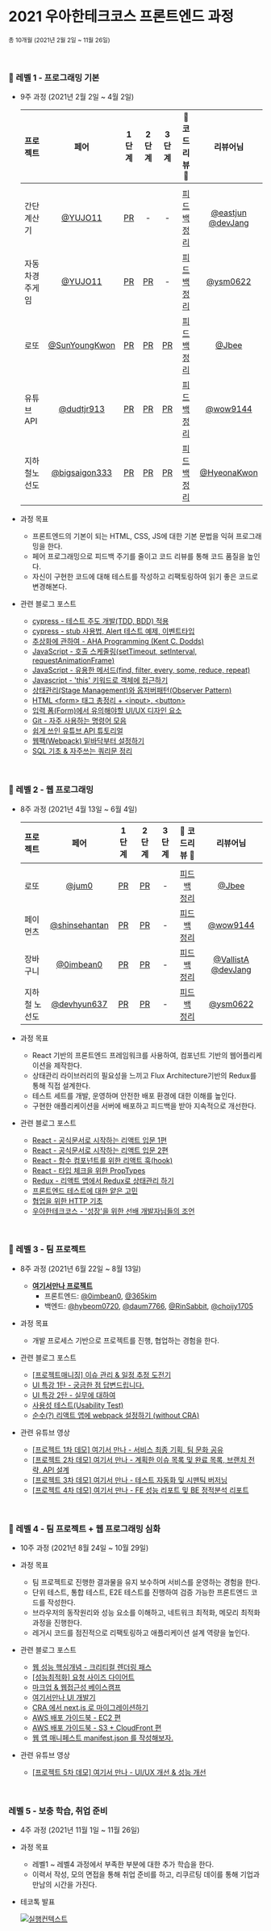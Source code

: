 # 2021 우아한테크코스 프론트엔드 과정

<sub>총 10개월 (2021년 2월 2일 ~ 11월 26일)</sub>

<br />

### 💙 레벨 1 - 프로그래밍 기본
- 9주 과정 (2021년 2월 2일 ~ 4월 2일)

  |   프로젝트    |  페어  |  1 단계   |  2 단계  |  3 단계  |   🌟  코드리뷰 🌟   |    리뷰어님    |
  | :---------- | :------: | :------: | :-----: | :---: | :--------------: | :---------: |
  |||||||
  | 간단 계산기   | [@YUJO11](https://github.com/YUJO11) |  [PR](https://github.com/woowacourse/javascript-calculator/pull/6) | - | - | [피드백 정리](https://365kim.tistory.com/75) | [@eastjun](https://github.com/eastjun) [@devJang](https://github.com/devJang) |
  | 자동차경주게임 | [@YUJO11](https://github.com/YUJO11) | [PR](https://github.com/woowacourse/javascript-racingcar/pull/6) | [PR](https://github.com/woowacourse/javascript-racingcar/pull/31) | - | [피드백 정리](https://365kim.tistory.com/82) | [@ysm0622](https://github.com/ysm0622) | 
  | 로또         |[@SunYoungKwon](https://github.com/SunYoungKwon) | [PR](https://github.com/woowacourse/javascript-lotto/pull/33) | [PR](https://github.com/woowacourse/javascript-lotto/pull/7) | [PR](https://github.com/woowacourse/javascript-lotto/pull/62) | [피드백 정리](https://365kim.tistory.com/84) | [@Jbee](https://github.com/JaeYeopHan) |
  | 유튜브API     | [@dudtjr913](https://github.com/dudtjr913) | [PR](https://github.com/woowacourse/javascript-youtube-classroom/pull/11) | [PR](https://github.com/woowacourse/javascript-youtube-classroom/pull/46) | [PR](https://github.com/woowacourse/javascript-youtube-classroom/pull/64) | [피드백 정리](https://365kim.tistory.com/96) | [@wow9144](https://github.com/wow9144)  |
  | 지하철노선도   | [@bigsaigon333](https://github.com/bigsaigon333) | [PR](https://github.com/woowacourse/javascript-subway/pull/12) | [PR](https://github.com/woowacourse/javascript-subway/pull/59) | [PR](https://github.com/woowacourse/javascript-subway/pull/59) | [피드백 정리](https://365kim.tistory.com/103) | [@HyeonaKwon](https://github.com/HyeonaKwon) |

- 과정 목표
  - 프론트엔드의 기본이 되는 HTML, CSS, JS에 대한 기본 문법을 익혀 프로그래밍을 한다.
  - 페어 프로그래밍으로 피드백 주기를 줄이고 코드 리뷰를 통해 코드 품질을 높인다.
  - 자신이 구현한 코드에 대해 테스트를 작성하고 리팩토링하여 읽기 좋은 코드로 변경해본다.

- 관련 블로그 포스트
  - [cypress - 테스트 주도 개발(TDD, BDD) 적용](https://365kim.tistory.com/70)
  - [cypress - stub 사용법, Alert 테스트 예제, 이벤트타입](https://365kim.tistory.com/74)
  - [추상화에 관하여 - AHA Programming (Kent C. Dodds)](https://365kim.tistory.com/77)
  - [JavaScript - 호출 스케줄링(setTimeout, setInterval, requestAnimationFrame)](https://365kim.tistory.com/72)
  - [JavaScript - 유용한 메서드(find, filter, every, some, reduce, repeat)](https://365kim.tistory.com/76)
  - [Javascript - 'this' 키워드로 객체에 접근하기](https://365kim.tistory.com/81)
  - [상태관리(Stage Management)와 옵저버패턴(Observer Pattern)](https://365kim.tistory.com/89)
  - [HTML \<form\> 태그 총정리 + \<input\>, \<button\>](https://365kim.tistory.com/64)
  - [입력 폼(Form)에서 유의해야할 UI/UX 디자인 요소](https://365kim.tistory.com/91?category=456013)
  - [Git - 자주 사용하는 명령어 모음](https://365kim.tistory.com/78)
  - [쉽게 쓰인 유튜브 API 튜토리얼](https://365kim.tistory.com/93)
  - [웹팩(Webpack) 밑바닥부터 설정하기](https://365kim.tistory.com/35)
  - [SQL 기초 & 자주쓰는 쿼리문 정리](https://365kim.tistory.com/102)
  
<br/>

### 💙 레벨 2 - 웹 프로그래밍
- 8주 과정 (2021년 4월 13일 ~ 6월 4일)

  |   프로젝트    |  페어  |  1 단계   |  2 단계  |  3 단계  |   🌟  코드리뷰 🌟   |    리뷰어님    |
  | :---------- | :------: | :------: | :-----: | :---: | :--------------: | :---------: |
  |||||||
  | 로또 | [@jum0](https://github.com/jum0) | [PR](https://github.com/woowacourse/react-lotto/pull/8) | [PR](https://github.com/woowacourse/react-lotto/pull/58) | - | [피드백 정리](https://365kim.tistory.com/115) | [@Jbee](https://github.com/JaeYeopHan) |
  | 페이먼츠 | [@shinsehantan](https://github.com/shinsehantan) | [PR](https://github.com/woowacourse/react-payments/pull/15) | [PR](https://github.com/woowacourse/react-payments/pull/49) | - | [피드백 정리](https://365kim.tistory.com/121) | [@wow9144](https://github.com/wow9144) | 
  | 장바구니 | [@0imbean0](https://github.com/0imbean0) | [PR](https://github.com/woowacourse/react-shopping-cart/pull/5) | [PR](https://github.com/woowacourse/react-shopping-cart/pull/54) | - | [피드백 정리](https://365kim.tistory.com/129) | [@VallistA](https://github.com/Vallista) [@devJang](https://github.com/devJang) | 
  | 지하철 노선도 | [@devhyun637](https://github.com/devhyun637) | [PR](https://github.com/woowacourse/react-subway-map/pull/20) | [PR](https://github.com/woowacourse/react-subway-map/pull/38) | - | [피드백 정리](https://365kim.tistory.com/131) | [@ysm0622](https://github.com/ysm0622) | 

- 과정 목표
  - React 기반의 프론트엔드 프레임워크를 사용하여, 컴포넌트 기반의 웹어플리케이션을 제작한다.
  - 상태관리 라이브러리의 필요성을 느끼고 Flux Architecture기반의 Redux를 통해 직접 설계한다.
  - 테스트 세트를 개발, 운영하며 안전한 배포 환경에 대한 이해를 높인다.
  - 구현한 애플리케이션을 서버에 배포하고 피드백을 받아 지속적으로 개선한다.

- 관련 블로그 포스트
  - [React - 공식문서로 시작하는 리액트 입문 1편](https://365kim.tistory.com/109)
  - [React - 공식문서로 시작하는 리액트 입문 2편](https://365kim.tistory.com/111)
  - [React - 함수 컴포넌트를 위한 리액트 훅(hook)](https://365kim.tistory.com/118)
  - [React - 타입 체크을 위한 PropTypes](https://365kim.tistory.com/122)
  - [Redux - 리액트 앱에서 Redux로 상태관리 하기](https://365kim.tistory.com/123)
  - [프론트엔드 테스트에 대한 얕은 고민](https://365kim.tistory.com/126)
  - [협업을 위한 HTTP 기초](https://365kim.tistory.com/127)
  - [우아한테크코스 - '성장'을 위한 선배 개발자님들의 조언](https://365kim.tistory.com/119)
  
<br/>

### 💙 레벨 3 - 팀 프로젝트
- 8주 과정 (2021년 6월 22일 ~ 8월 13일)
  - [**여기서만나 프로젝트**](https://github.com/woowacourse-teams/2021-see-you-there)
    - 프론트엔드: [@0imbean0](https://github.com/0imbean0), [@365kim](https://github.com/365kim)
    - 백엔드: [@hybeom0720](https://github.com/hybeom0720), [@daum7766](https://github.com/daum7766), [@RinSabbit](https://github.com/RinSabbit), [@choijy1705](https://github.com/choijy1705)

- 과정 목표
  - 개발 프로세스 기반으로 프로젝트를 진행, 협업하는 경험을 한다.

- 관련 블로그 포스트
  - [[프로젝트매니징] 이슈 관리 & 일정 추정 도전기](https://365kim.tistory.com/140)
  - [UI 특강 1탄 - 궁금한 점 답변드립니다.](https://365kim.tistory.com/143)
  - [UI 특강 2탄 - 실무에 대하여](https://365kim.tistory.com/144)
  - [사용성 테스트(Usability Test)](https://365kim.tistory.com/138)
  - [순수(?) 리액트 앱에 webpack 설정하기 (without CRA)](https://365kim.tistory.com/147)
- 관련 유튜브 영상
  - [[프로젝트 1차 데모] 여기서 만나 - 서비스 최종 기획, 팀 문화 공유](https://www.youtube.com/watch?v=eNDTbh6q8h4)
  - [[프로젝트 2차 데모] 여기서 만나 - 계획한 이슈 목록 및 완료 목록, 브랜치 전략, API 설계](https://www.youtube.com/watch?v=7vFGSX2K-nw)
  - [[프로젝트 3차 데모] 여기서 만나 - 테스트 자동화 및 시맨틱 버저닝](https://www.youtube.com/watch?v=vzAw3ACZ_SA)
  - [[프로젝트 4차 데모] 여기서 만나 - FE 성능 리포트 및 BE 정적분석 리포트](https://www.youtube.com/watch?v=bUScDb_M1B8)

<br/>

### 💙 레벨 4 - 팀 프로젝트 + 웹 프로그래밍 심화
- 10주 과정 (2021년 8월 24일 ~ 10월 29일)

- 과정 목표
  - 팀 프로젝트로 진행한 결과물을 유지 보수하며 서비스를 운영하는 경험을 한다.
  - 단위 테스트, 통합 테스트, E2E 테스트를 진행하여 검증 가능한 프론트엔드 코드를 작성한다.
  - 브라우저의 동작원리와 성능 요소를 이해하고, 네트워크 최적화, 메모리 최적화 과정을 진행한다.
  - 레거시 코드를 점진적으로 리팩토링하고 애플리케이션 설계 역량을 높인다.

- 관련 블로그 포스트
  - [웹 성능 핵심개념 - 크리티컬 렌더링 패스](https://365kim.tistory.com/152)
  - [[성능최적화] 요청 사이즈 다이어트](https://365kim.tistory.com/155)
  - [마크업 & 웹접근성 베이스캠프](https://365kim.tistory.com/160)
  - [여기서만나 UI 개발기](https://365kim.tistory.com/148)
  - [CRA 에서 next.js 로 마이그레이션하기](https://365kim.tistory.com/164)
  - [AWS 배포 가이드북 - EC2 편](https://365kim.tistory.com/151)
  - [AWS 배포 가이드북 - S3 + CloudFront 편](https://365kim.tistory.com/153)
  - [웹 앱 매니페스트 manifest.json 를 작성해보자.](https://365kim.tistory.com/169)
- 관련 유튜브 영상
  - [[프로젝트 5차 데모] 여기서 만나 - UI/UX 개선 & 성능 개선](https://www.youtube.com/watch?v=h6XROPKDXvk)

<br/>

### 레벨 5 - 보충 학습, 취업 준비
- 4주 과정 (2021년 11월 1일 ~ 11월 26일)

- 과정 목표
  - 레벨1 ~ 레벨4 과정에서 부족한 부분에 대한 추가 학습을 한다.
  - 이력서 작성, 모의 면접을 통해 취업 준비를 하고, 리쿠르팅 데이를 통해 기업과 만남의 시간을 가진다.

- 테코톡 발표

  [![실행컨텍스트](https://img.youtube.com/vi/EWfujNzSUmw/0.jpg)](https://www.youtube.com/watch?v=EWfujNzSUmw)
